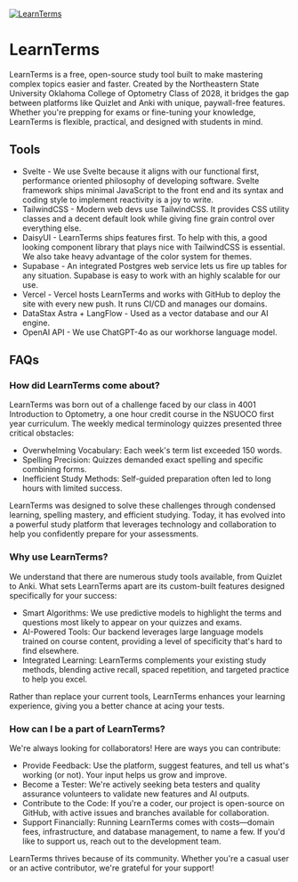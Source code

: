 [![LearnTerms](https://utfs.io/f/DYlXFqnaImOr6b8ZTOYKMG3TeLB2CicaW8b1hoH7EIvUmVsj)](https://www.learnterms.com)



# LearnTerms
LearnTerms is a free, open-source study tool built to make mastering complex topics easier and faster. Created by the Northeastern State University Oklahoma College of Optometry Class of 2028, it bridges the gap between platforms like Quizlet and Anki with unique, paywall-free features. Whether you're prepping for exams or fine-tuning your knowledge, LearnTerms is flexible, practical, and designed with students in mind.

## Tools
- Svelte - We use Svelte because it aligns with our functional first, performance oriented philosophy of developing software. Svelte framework ships minimal JavaScript to the front end and its syntax and coding style to implement reactivity is a joy to write.
- TailwindCSS - Modern web devs use TailwindCSS. It provides CSS utility classes and a decent default look while giving fine grain control over everything else.
- DaisyUI - LearnTerms ships features first. To help with this, a good looking component library that plays nice with TailwindCSS is essential. We also take heavy advantage of the color system for themes.
- Supabase - An integrated Postgres web service lets us fire up tables for any situation. Supabase is easy to work with an highly scalable for our use.
- Vercel - Vercel hosts LearnTerms and works with GitHub to deploy the site with every new push. It runs CI/CD and manages our domains.
- DataStax Astra + LangFlow - Used as a vector database and our AI engine.
- OpenAI API - We use ChatGPT-4o as our workhorse language model.

## FAQs

### How did LearnTerms come about?
LearnTerms was born out of a challenge faced by our class in 4001 Introduction to Optometry, a one hour credit course in the NSUOCO first year curriculum. The weekly medical terminology quizzes presented three critical obstacles:

- Overwhelming Vocabulary: Each week's term list exceeded 150 words.
- Spelling Precision: Quizzes demanded exact spelling and specific combining forms.
- Inefficient Study Methods: Self-guided preparation often led to long hours with limited success.

LearnTerms was designed to solve these challenges through condensed learning, spelling mastery, and efficient studying. Today, it has evolved into a powerful study platform that leverages technology and collaboration to help you confidently prepare for your assessments.

### Why use LearnTerms?
We understand that there are numerous study tools available, from Quizlet to Anki. What sets LearnTerms apart are its custom-built features designed specifically for your success:

- Smart Algorithms: We use predictive models to highlight the terms and questions most likely to appear on your quizzes and exams.
- AI-Powered Tools: Our backend leverages large language models trained on course content, providing a level of specificity that's hard to find elsewhere.
- Integrated Learning: LearnTerms complements your existing study methods, blending active recall, spaced repetition, and targeted practice to help you excel.

Rather than replace your current tools, LearnTerms enhances your learning experience, giving you a better chance at acing your tests.

### How can I be a part of LearnTerms?
We're always looking for collaborators! Here are ways you can contribute:

- Provide Feedback: Use the platform, suggest features, and tell us what's working (or not). Your input helps us grow and improve.
- Become a Tester: We're actively seeking beta testers and quality assurance volunteers to validate new features and AI outputs.
- Contribute to the Code: If you're a coder, our project is open-source on GitHub, with active issues and branches available for collaboration.
- Support Financially: Running LearnTerms comes with costs—domain fees, infrastructure, and database management, to name a few. If you'd like to support us, reach out to the development team.

LearnTerms thrives because of its community. Whether you're a casual user or an active contributor, we're grateful for your support!

